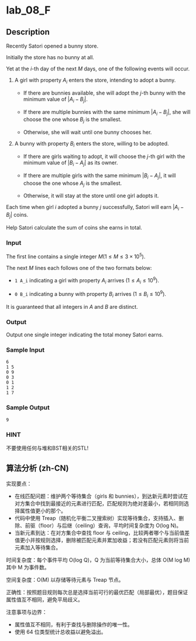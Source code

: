 # lab_08_F

## Description

Recently Satori opened a bunny store.

Initially the store has no bunny at all.

Yet at the $i$-th day of the next $M$ days, one of the following events will occur.


1. A girl with property $A_i$ enters the store, intending to adopt a bunny.


   - If there are bunnies available, she will adopt the $j$-th bunny with the minimum value of $|A_i-B_j|$.

   - If there are multiple bunnies with the same minimum $|A_i-B_j|$, she will choose the one whose $B_j$ is the smallest.

   - Otherwise, she will wait until one bunny chooses her.

1. A bunny with property $B_i$ enters the store, willing to be adopted.



   - If there are girls waiting to adopt, it will choose the $j$-th girl with the minimum value of $|B_i-A_j|$ as its owner.

   - If there are multiple girls with the same minimum $|B_i-A_j|$, it will choose the one whose $A_j$ is the smallest.

   - Otherwise, it will stay at the store until one girl adopts it.

Each time when girl $i$ adopted a bunny $j$ successfully, Satori will earn $|A_i-B_j|$ coins.

Help Satori calculate the sum of coins she earns in total.

### Input

The first line contains a single integer $M(1\leq M\leq 3\times 10^5)$.

The next $M$ lines each follows one of the two formats below:

- `1 A_i` indicating a girl with property $A_i$ arrives $(1\leq A_i\leq 10^9)$.

- `0 B_i` indicating a bunny with property $B_i$ arrives $(1\leq B_i\leq 10^9)$.

It is guaranteed that all integers in $A$ and $B$ are distinct.

### Output

Output one single integer indicating the total money Satori earns.

### Sample Input

``` log
6
1 5
0 9
0 3
0 1
1 2
1 7
```

### Sample Output

``` log
9
```

### HINT

不要使用任何与堆和BST相关的STL!

## 算法分析 (zh-CN)

实现要点：
- 在线匹配问题：维护两个等待集合（girls 和 bunnies），到达新元素时尝试在对方集合中找到最接近的元素进行匹配，匹配规则为绝对差最小，若相同则选择属性值更小的那个。
- 代码中使用 Treap（随机化平衡二叉搜索树）实现等待集合，支持插入、删除、前驱（floor）与后继（ceiling）查询，平均时间复杂度为 O(log N)。
- 当新元素到达：在对方集合中查找 floor 与 ceiling，比较两者哪个与当前值差值更小并按规则选择，删除被匹配元素并累加收益；若没有匹配元素则将当前元素加入等待集合。

时间复杂度：每个事件平均 O(log Q)，Q 为当前等待集合大小，总体 O(M log M) 其中 M 为事件数。

空间复杂度：O(M) 以存储等待元素与 Treap 节点。

正确性：按照题目规则每次总是选择当前可行的最优匹配（局部最优），题目保证属性值互不相同，避免平局歧义。

注意事项与边界：
- 属性值互不相同，有利于查找与删除操作的唯一性。
- 使用 64 位类型统计总收益以避免溢出。
